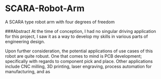 # SCARA-Robot-Arm

A SCARA type robot arm with four degrees of freedom

###Abstract
At the time of conception, I had no singular driving application for this project, I saw it as a way to develop my skills in various parts of engineering design. 

Upon further consideration, the potential applications of use cases of this robot are quite robust. One that comes to mind is PCB development; specifically with regards to component pick and place. Other applications include CNC milling, 3D printing, laser engraving, process automation for manufacturing, and as 

